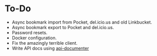 # To-Do
+ Async bookmark import from Pocket, del.icio.us and old Linkbucket.
+ Async bookmark export to Pocket and del.icio.us.
+ Password resets.
+ Docker configuration.
+ Fix the amazingly terrible client.
+ Write API docs using [api-documenter](https://github.com/ivan-avalos/api-documenter)
